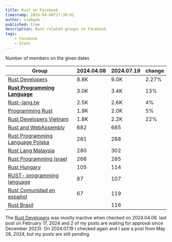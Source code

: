 ```yaml
---
title: Rust on Facebook
timestamp: 2024-04-08T17:30:01
author: szabgab
published: true
description: Rust related groups on Facebook
tags:
    - Facebook
    - Stats
---
```



Number of members on the given dates

| Group                                                                                | 2024.04.08 | 2024.07.19 | change |
| ------------------------------------------------------------------------------------ | ---------- | ---------- | ------ |
| [Rust Developers](https://www.facebook.com/groups/1412062792318164/)                 | 8.8K       | 9.0K       | 2.27%  |
| [**Rust Programming Language**](https://www.facebook.com/groups/872919370237098/)    | 3.0K       | 3.4K       | 13%    |
| [Rust-lang.tw](https://www.facebook.com/groups/rust.tw/)                             | 2.5K       | 2.6K       | 4%     |
| [Programming Rust](https://www.facebook.com/groups/programming.rust/)                | 1.9K       | 2.0K       | 5%     |
| [Rust Developers Vietnam](https://www.facebook.com/groups/rustdevelopersvietnam/)    | 1.8K       | 2.2K       | 22%    |
| [Rust and WebAssembly](https://www.facebook.com/groups/210679123312155/)             | 682        | 685        | |
| [Rust Programming Language Polska](https://www.facebook.com/groups/981118648722688/) | 281        | 288        | |
| [Rust Lang Malaysia](https://www.facebook.com/groups/1876280775927500/)              | 280        | 302        | |
| [Rust Programming Israel](https://www.facebook.com/groups/israelrust/)               | 266        | 285        | |
| [Rust Hungary](https://www.facebook.com/groups/rusthungary/)                         | 105        | 114        | |
| [RUST- programming language](https://www.facebook.com/groups/318562698734572/)       |  87        | 107        | |
| [Rust Comunidad en español](https://www.facebook.com/groups/324722207284406/)        |  67        | 119        | |
| [Rust Brasil](https://www.facebook.com/groups/rustlangbrasil/)                       |            | 116        | |


The [Rust Developers](https://www.facebook.com/groups/1412062792318164/) was mostly inactive when checked on 2024.04.08. last post on February 17, 2024 and 2 of my posts are waiting for approval since December 2023).
On 2024.07.19 I checked again and I saw a post from  May 28, 2024, but my posts are still pending.
